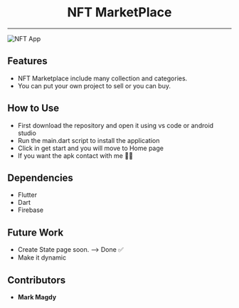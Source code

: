 <h1 align="center">NFT MarketPlace</h1>

--------------------------------------------------------------------------------
![NFT App](https://github.com/MarkMagdyShawky/mini_nft_marketplace/assets/106816564/73f22adc-e929-41ee-adaa-3bda7aa3bcaf)

## Features
- NFT Marketplace include many collection and categories. 
- You can put your own project to sell or you can buy.

## How to Use
- First download the repository and open it using vs code or android studio
- Run the main.dart script to install the application
- Click in get start and you will move to Home page
- If you want the apk contact with me 👋🏻

## Dependencies
- Flutter
- Dart
- Firebase
 

## Future Work
- Create State page soon. --> Done ✅
- Make it dynamic
  
## Contributors
- __Mark Magdy__
   
